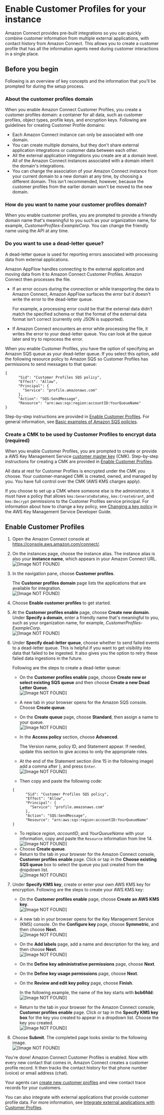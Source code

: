 # Enable Customer Profiles for your instance<a name="enable-customer-profiles"></a>

Amazon Connect provides pre\-built integrations so you can quickly combine customer information from multiple external applications, with contact history from Amazon Connect\. This allows you to create a customer profile that has all the information agents need during customer interactions in a single place\.

## Before you begin<a name="enable-customer-profiles-requirements"></a>

Following is an overview of key concepts and the information that you'll be prompted for during the setup process\. 

### About the customer profiles domain<a name="customer-profiles-domain"></a>

When you enable Amazon Connect Customer Profiles, you create a customer profiles domain: a container for all data, such as customer profiles, object types, profile keys, and encryption keys\. Following are guidelines for creating Customer Profile domains: 
+ Each Amazon Connect instance can only be associated with one domain\. 
+ You can create multiple domains, but they don't share external application integrations or customer data between each other\. 
+ All the external application integrations you create are at a domain level\. All of the Amazon Connect instances associated with a domain inherit the domain's integrations\. 
+ You can change the association of your Amazon Connect instance from your current domain to a new domain at any time, by choosing a different domain\. This isn't recommended, however, because the customer profiles from the earlier domain won't be moved to the new domain\.

### How do you want to name your customer profiles domain?<a name="enable-customer-profiles-domains"></a>

When you enable customer profiles, you are prompted to provide a friendly domain name that's meaningful to you such as your organization name, for example, *CustomerProfiles\-ExampleCorp*\. You can change the friendly name using the API at any time\.

### Do you want to use a dead\-letter queue?<a name="enable-customer-profiles-deadletterqueue"></a>

A dead\-letter queue is used for reporting errors associated with processing data from external applications\. 

Amazon AppFlow handles connecting to the external application and moving data from it to Amazon Connect Customer Profiles\. Amazon Connect then processes the file\.
+ If an error occurs during the connection or while transporting the data to Amazon Connect, Amazon AppFlow surfaces the error but it doesn't write the error to the dead\-letter queue\.

  For example, a processing error could be that the external data didn’t match the specified schema or that the format of the external data format isn't correct \(currently only JSON is supported\)\.
+ If Amazon Connect encounters an error while processing the file, it writes the error to your dead\-letter queue\. You can look at the queue later and try to reprocess the error\.

When you enable Customer Profiles, you have the option of specifying an Amazon SQS queue as your dead\-letter queue\. If you select this option, add the following resource policy to Amazon SQS so Customer Profiles has permissions to send messages to that queue:

```
{
      "Sid": "Customer Profiles SQS policy",
      "Effect": "Allow",
      "Principal": {
        "Service": "profile.amazonaws.com"
      },
      "Action": "SQS:SendMessage",
      "Resource": "arn:aws:sqs:region:accountID:YourQueueName"
}
```

Step\-by\-step instructions are provided in [Enable Customer Profiles](#enable-customer-profiles-step1)\. For general information, see [Basic examples of Amazon SQS policies](https://docs.aws.amazon.com/AWSSimpleQueueService/latest/SQSDeveloperGuide/sqs-basic-examples-of-sqs-policies.html)\.

### Create a CMK to be used by Customer Profiles to encrypt data \(required\)<a name="enable-customer-profiles-awsmanagedkey"></a>

When you enable Customer Profiles, you are prompted to create or provide a AWS Key Management Service [customer master key](https://docs.aws.amazon.com/kms/latest/developerguide/concepts.html#master_keys) \(CMK\)\. Step\-by\-step instructions for creating a CMK are provided in [Enable Customer Profiles](#enable-customer-profiles-step1)\.

All data at rest for Customer Profiles is encrypted under the CMK you choose\. Your customer\-managed CMK is created, owned, and managed by you\. You have full control over the CMK \(AWS KMS charges apply\)\.

If you choose to set up a CMK where someone else is the administrator, it must have a policy that allows `kms:GenerateDataKey`, `kms:CreateGrant`, and `kms:Decrypt` permissions to the Customer Profiles service principal\. For information about how to change a key policy, see [Changing a key policy](https://docs.aws.amazon.com/kms/latest/developerguide/key-policy-modifying.html) in the AWS Key Management Service Developer Guide\.

## Enable Customer Profiles<a name="enable-customer-profiles-step1"></a>

1. Open the Amazon Connect console at [https://console\.aws\.amazon\.com/connect/](https://console.aws.amazon.com/connect/)\.

1. On the instances page, choose the instance alias\. The instance alias is also your **instance name**, which appears in your Amazon Connect URL\.  
![\[Image NOT FOUND\]](http://docs.aws.amazon.com/connect/latest/adminguide/images/instance.png)

1. In the navigation pane, choose **Customer profiles**\.

   The **Customer profiles domain** page lists the applications that are available for integration\.  
![\[Image NOT FOUND\]](http://docs.aws.amazon.com/connect/latest/adminguide/images/customer-profiles-domains-page.png)

1. Choose **Enable customer profiles** to get started\.

1. At the **Customer profiles enable** page, choose **Create new domain**\. Under **Specify a domain**, enter a friendly name that's meaningful to you, such as your organization name, for example, *CustomerProfiles\-ExampleCorp*\.   
![\[Image NOT FOUND\]](http://docs.aws.amazon.com/connect/latest/adminguide/images/customer-profiles-enable-domain.png)

1. Under **Specify dead\-letter queue**, choose whether to send failed events to a dead\-letter queue\. This is helpful if you want to get visibility into data that failed to be ingested\. It also gives you the option to retry these failed data ingestions in the future\. 

   Following are the steps to create a dead\-letter queue:
   + On the **Customer profiles enable** page, choose **Create new or select existing SQS queue** and then choose **Create a new Dead Letter Queue**\.  
![\[Image NOT FOUND\]](http://docs.aws.amazon.com/connect/latest/adminguide/images/customer-profiles-create-dlq-choose.png)
   + A new tab in your browser opens for the Amazon SQS console\. Choose **Create queue**\.
   + On the **Create queue** page, choose **Standard**, then assign a name to your queue\.  
![\[Image NOT FOUND\]](http://docs.aws.amazon.com/connect/latest/adminguide/images/customer-profiles-create-dlq-name.png)
   + In the **Access policy** section, choose **Advanced**\.

     The Version name, policy ID, and Statement appear\. If needed, update this section to give access to only the appropriate roles\.
   + At the end of the Statement section \(line 15 in the following image\) add a comma after \}, and press `Enter`\.   
![\[Image NOT FOUND\]](http://docs.aws.amazon.com/connect/latest/adminguide/images/customer-profiles-create-dlq-statement.png)
   +  Then copy and paste the following code:

     ```
     {
           "Sid": "Customer Profiles SQS policy",
           "Effect": "Allow",
           "Principal": {
             "Service": "profile.amazonaws.com"
           },
           "Action": "SQS:SendMessage",
           "Resource": "arn:aws:sqs:region:accountID:YourQueueName"
     }
     ```
   + To replace *region*, *accountID*, and *YourQueueName* with your information, copy and paste the `Resource` information from line 14\.  
![\[Image NOT FOUND\]](http://docs.aws.amazon.com/connect/latest/adminguide/images/customer-profiles-create-dlq-copyandpaste.png)
   + Choose **Create queue**\.
   + Return to the tab in your browser for the Amazon Connect console, **Customer profiles enable** page\. Click or tap in the **Choose existing SQS queue** box to select the queue you just created from the dropdown list\.   
![\[Image NOT FOUND\]](http://docs.aws.amazon.com/connect/latest/adminguide/images/customer-profiles-create-dlq-final.png)

1. Under **Specify KMS key**, create or enter your own AWS KMS key for encryption\. Following are the steps to create your AWS KMS key:
   + On the **Customer profiles enable** page, choose **Create an AWS KMS key**\.  
![\[Image NOT FOUND\]](http://docs.aws.amazon.com/connect/latest/adminguide/images/customer-profiles-create-kms-key.png)
   + A new tab in your browser opens for the Key Management Service \(KMS\) console\. On the **Configure key** page, choose **Symmetric**, and then choose **Next**\.  
![\[Image NOT FOUND\]](http://docs.aws.amazon.com/connect/latest/adminguide/images/customer-profiles-create-kms-key-configure-key.png)
   + On the **Add labels** page, add a name and description for the key, and then choose **Next**\.  
![\[Image NOT FOUND\]](http://docs.aws.amazon.com/connect/latest/adminguide/images/customer-profiles-create-kms-key-add-labels.png)
   + On the **Define key administrative permissions** page, choose **Next**\.
   + On the **Define key usage permissions** page, choose **Next**\.
   + On the **Review and edit key policy** page, choose **Finish**\.

     In the following example, the name of the key starts with **bcb6fdd**:  
![\[Image NOT FOUND\]](http://docs.aws.amazon.com/connect/latest/adminguide/images/customer-profiles-create-kms-key-note-key.png)
   + Return to the tab in your browser for the Amazon Connect console, **Customer profiles enable** page\. Click or tap in the **Specify KMS key box** for the key you created to appear in a dropdown list\. Choose the key you created\.  
![\[Image NOT FOUND\]](http://docs.aws.amazon.com/connect/latest/adminguide/images/customer-profiles-create-kms-key-choose-key.png)

1. Choose **Submit**\. The completed page looks similar to the following image\.   
![\[Image NOT FOUND\]](http://docs.aws.amazon.com/connect/latest/adminguide/images/customer-profiles-enable-final.png)

You're done\! Amazon Connect Customer Profiles is enabled\. Now with every new contact that comes in, Amazon Connect creates a customer profile record\. It then tracks the contact history for that phone number \(voice\) or email address \(chat\)\.

Your agents can [create new customer profiles](create-new-customer-profile.md) and view contact trace records for your customers\. 

You can also integrate with external applications that provide customer profile data\. For more information, see [Integrate external applications with Customer Profiles](integrate-external-apps-customer-profiles.md)\.